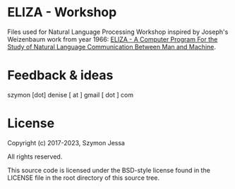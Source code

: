 # ELIZA - Workshop

Files used for Natural Language Processing Workshop inspired by Joseph's Weizenbaum work from year 1966: [ELIZA - A Computer Program For the Study of Natural Language Communication Between Man and Machine](https://web.stanford.edu/class/linguist238/p36-weizenabaum.pdf).

# Feedback & ideas

szymon [dot] denise [ at ] gmail [ dot ] com

# License

Copyright (c) 2017-2023, Szymon Jessa

All rights reserved.

This source code is licensed under the BSD-style license found in the
LICENSE file in the root directory of this source tree.
